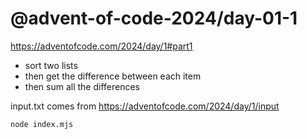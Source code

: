 # @advent-of-code-2024/day-01-1

https://adventofcode.com/2024/day/1#part1

* sort two lists
* then get the difference between each item
* then sum all the differences

input.txt comes from https://adventofcode.com/2024/day/1/input

```bash
node index.mjs
```

